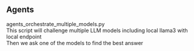 ## Agents

agents_orchestrate_multiple_models.py <br/>
This script will challenge multiple LLM models including local llama3 with local endpoint <br/>
Then we ask one of the models to find the best answer